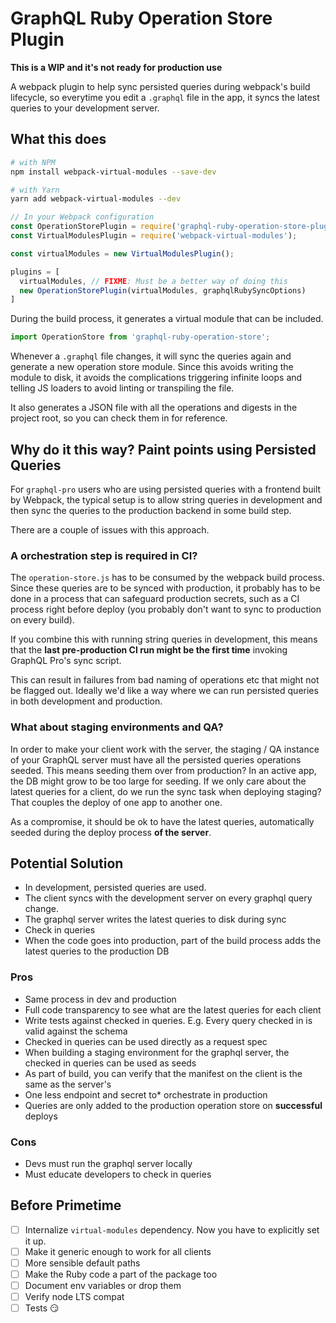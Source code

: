 # GraphQL Ruby Operation Store Plugin

**This is a WIP and it's not ready for production use**

A webpack plugin to help sync persisted queries during webpack's build lifecycle, so everytime you edit a `.graphql` file in the app, it syncs the latest queries to your development server.

## What this does

```sh
# with NPM
npm install webpack-virtual-modules --save-dev

# with Yarn
yarn add webpack-virtual-modules --dev
```

```javascript
// In your Webpack configuration
const OperationStorePlugin = require('graphql-ruby-operation-store-plugin');
const VirtualModulesPlugin = require('webpack-virtual-modules');

const virtualModules = new VirtualModulesPlugin();

plugins = [
  virtualModules, // FIXME: Must be a better way of doing this
  new OperationStorePlugin(virtualModules, graphqlRubySyncOptions)
]
```

During the build process, it generates a virtual module that can be included.

```javascript
import OperationStore from 'graphql-ruby-operation-store';
```

Whenever a `.graphql` file changes, it will sync the queries again and generate a new operation store module. Since this avoids writing the module to disk, it avoids the complications triggering infinite loops and telling JS loaders to avoid linting or transpiling the file.

It also generates a JSON file with all the operations and digests in the project root, so you can check them in for reference.

## Why do it this way? Paint points using Persisted Queries
For `graphql-pro` users who are using persisted queries with a frontend built by Webpack, the typical setup is to allow string queries in development and then sync the queries to the production backend in some build step.

There are a couple of issues with this approach.

### A orchestration step is required in CI?
The `operation-store.js` has to be consumed by the webpack build process. Since these queries are to be synced with production, it probably has to be done in a process that can safeguard production secrets, such as a CI process right before deploy (you probably don't want to sync to production on every build).

If you combine this with running string queries in development, this means that the **last pre-production CI run might be the first time** invoking GraphQL Pro's sync script.

This can result in failures from bad naming of operations etc that might not be flagged out. Ideally we'd like a way where we can run persisted queries in both development and production.

### What about staging environments and QA?
In order to make your client work with the server, the staging / QA instance of your GraphQL server must have all the persisted queries operations seeded. This means seeding them over from production? In an active app, the DB might grow to be too large for seeding. If we only care about the latest queries for a client, do we run the sync task when deploying staging?That couples the deploy of one app to another one.

As a compromise, it should be ok to have the latest queries, automatically seeded during the deploy process **of the server**.

## Potential Solution
- In development, persisted queries are used.
- The client syncs with the development server on every graphql query change.
- The graphql server writes the latest queries to disk during sync
- Check in queries
- When the code goes into production, part of the build process adds the latest queries to the production DB

### Pros
- Same process in dev and production
- Full code transparency to see what are the latest queries for each client
- Write tests against checked in queries. E.g. Every query checked in is valid against the schema
- Checked in queries can be used directly as a request spec
- When building a staging environment for the graphql server, the checked in queries can be used as seeds
- As part of build, you can verify that the manifest on the client is the same as the server's
- One less endpoint and secret to* orchestrate in production
- Queries are only added to the production operation store on **successful** deploys

### Cons
- Devs must run the graphql server locally
- Must educate developers to check in queries


## Before Primetime
- [ ] Internalize `virtual-modules` dependency. Now you have to explicitly set it up.
- [ ] Make it generic enough to work for all clients
- [ ] More sensible default paths
- [ ] Make the Ruby code a part of the package too
- [ ] Document env variables or drop them
- [ ] Verify node LTS compat
- [ ] Tests :smirk:
